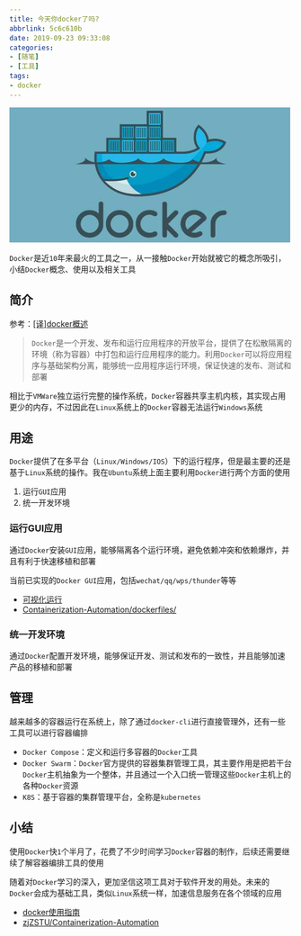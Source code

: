 ```yaml
---
title: 今天你docker了吗?
abbrlink: 5c6c610b
date: 2019-09-23 09:33:08
categories:
- [随笔]
- [工具]
tags:
- docker
---
```


![](/imgs/docker/docker2.jpeg)

`Docker`是近`10`年来最火的工具之一，从一接触`Docker`开始就被它的概念所吸引，小结`Docker`概念、使用以及相关工具

## 简介

参考：[[译]docker概述](https://containerization-automation.readthedocs.io/zh_CN/latest/docker/basic/[%E8%AF%91]docker%E6%A6%82%E8%BF%B0/)

>`Docker`是一个开发、发布和运行应用程序的开放平台，提供了在松散隔离的环境（称为容器）中打包和运行应用程序的能力。利用`Docker`可以将应用程序与基础架构分离，能够统一应用程序运行环境，保证快速的发布、测试和部署

相比于`VMWare`独立运行完整的操作系统，`Docker`容器共享主机内核，其实现占用更少的内存，不过因此在`Linux`系统上的`Docker`容器无法运行`Windows`系统

## 用途

`Docker`提供了在多平台（`Linux/Windows/IOS`）下的运行程序，但是最主要的还是基于`Linux`系统的操作。我在`Ubuntu`系统上面主要利用`Docker`进行两个方面的使用

1. 运行`GUI`应用
2. 统一开发环境

### 运行GUI应用

通过`Docker`安装`GUI`应用，能够隔离各个运行环境，避免依赖冲突和依赖爆炸，并且有利于快速移植和部署

当前已实现的`Docker GUI`应用，包括`wechat/qq/wps/thunder`等等

* [可视化运行](https://containerization-automation.readthedocs.io/zh_CN/latest/docker/gui/[Docker]GUI%E6%9C%80%E4%BD%B3%E5%AE%9E%E8%B7%B5/)
* [Containerization-Automation/dockerfiles/](https://github.com/zjZSTU/Containerization-Automation/tree/master/dockerfiles)

### 统一开发环境

通过`Docker`配置开发环境，能够保证开发、测试和发布的一致性，并且能够加速产品的移植和部署

## 管理

越来越多的容器运行在系统上，除了通过`docker-cli`进行直接管理外，还有一些工具可以进行容器编排

* `Docker Compose`：定义和运行多容器的`Docker`工具
* `Docker Swarm`：`Docker`官方提供的容器集群管理工具，其主要作用是把若干台`Docker`主机抽象为一个整体，并且通过一个入口统一管理这些`Docker`主机上的各种`Docker`资源
* `K8S`：基于容器的集群管理平台，全称是`kubernetes`

## 小结

使用`Docker`快`1`个半月了，花费了不少时间学习`Docker`容器的制作，后续还需要继续了解容器编排工具的使用

随着对`Docker`学习的深入，更加坚信这项工具对于软件开发的用处。未来的`Docker`会成为基础工具，类似`Linux`系统一样，加速信息服务在各个领域的应用

* [docker使用指南](https://containerization-automation.readthedocs.io/zh_CN/latest/docker/basic/[%E8%AF%91]docker%E6%A6%82%E8%BF%B0/)
* [zjZSTU/Containerization-Automation](https://github.com/zjZSTU/Containerization-Automation)